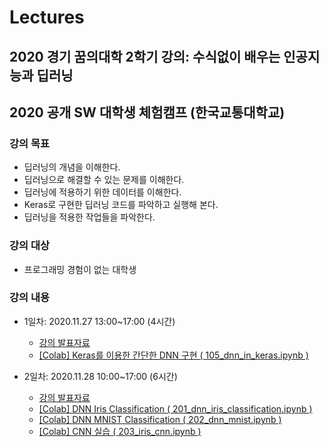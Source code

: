 # Lectures

## 2020 경기 꿈의대학 2학기 강의: 수식없이 배우는 인공지능과 딥러닝


## 2020 공개 SW 대학생 체험캠프 (한국교통대학교)
### 강의 목표
* 딥러닝의 개념을 이해한다.
* 딥러닝으로 해결할 수 있는 문제를 이해한다.
* 딥러닝에 적용하기 위한 데이터를 이해한다.
* Keras로 구현한 딥러닝 코드를 파악하고 실행해 본다.
* 딥러닝을 적용한 작업들을 파악한다.

### 강의 대상
* 프로그래밍 경험이 없는 대학생


### 강의 내용
* 1일차: 2020.11.27 13:00~17:00 (4시간)
  * <a href="https://drive.google.com/file/d/1T-9v0n-jJMxpoY4DHLl-HNyeDNN0RBss/view?usp=sharing">강의 발표자료</a>
  * <a href="https://colab.research.google.com/drive/1uilpfp6qPbLobkuw3OGh8I0SrxThYhw_?usp=sharing">[Colab] Keras를 이용한 간단한 DNN 구현 ( 105_dnn_in_keras.ipynb )</a>
   
* 2일차: 2020.11.28 10:00~17:00 (6시간)
  * <a href="https://drive.google.com/file/d/1qk5EuojMmpdnNe1ahlPHZYzUItr76VeY/view?usp=sharing">강의 발표자료</a>
  * <a href="https://colab.research.google.com/drive/16VF4SVvEOKo5zo72JdzaFH1x4KeTfIkw?usp=sharing">[Colab] DNN Iris Classification ( 201_dnn_iris_classification.ipynb )</a>
  * <a href="https://colab.research.google.com/drive/1XgRDgzQoZIe1FSQ-PEqdG8vNKDffZPLu?usp=sharing">[Colab] DNN MNIST Classification ( 202_dnn_mnist.ipynb )</a>
  * <a href="https://colab.research.google.com/drive/10HQyr8_Txf6tbqdzl-uIreoL9y1tx6Bh?usp=sharing">[Colab] CNN 실습 ( 203_iris_cnn.ipynb )</a>
